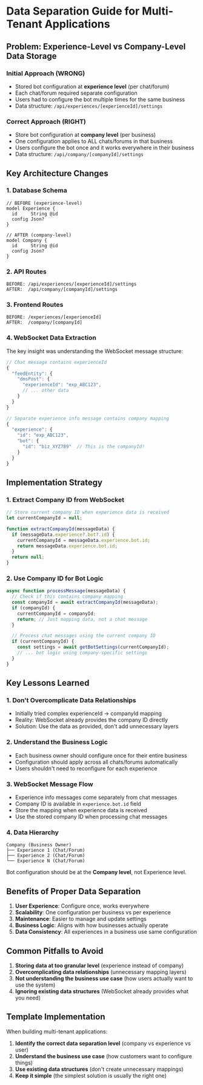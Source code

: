 # Data Separation Guide for Multi-Tenant Applications

## Problem: Experience-Level vs Company-Level Data Storage

### Initial Approach (WRONG)
- Stored bot configuration at **experience level** (per chat/forum)
- Each chat/forum required separate configuration
- Users had to configure the bot multiple times for the same business
- Data structure: `/api/experiences/[experienceId]/settings`

### Correct Approach (RIGHT)
- Store bot configuration at **company level** (per business)
- One configuration applies to ALL chats/forums in that business
- Users configure the bot once and it works everywhere in their business
- Data structure: `/api/company/[companyId]/settings`

## Key Architecture Changes

### 1. Database Schema
```prisma
// BEFORE (experience-level)
model Experience {
  id     String @id
  config Json?
}

// AFTER (company-level)
model Company {
  id     String @id
  config Json?
}
```

### 2. API Routes
```
BEFORE: /api/experiences/[experienceId]/settings
AFTER:  /api/company/[companyId]/settings
```

### 3. Frontend Routes
```
BEFORE: /experiences/[experienceId]
AFTER:  /company/[companyId]
```

### 4. WebSocket Data Extraction
The key insight was understanding the WebSocket message structure:

```javascript
// Chat message contains experienceId
{
  "feedEntity": {
    "dmsPost": {
      "experienceId": "exp_ABC123",
      // ... other data
    }
  }
}

// Separate experience info message contains company mapping
{
  "experience": {
    "id": "exp_ABC123",
    "bot": {
      "id": "biz_XYZ789"  // This is the companyId!
    }
  }
}
```

## Implementation Strategy

### 1. Extract Company ID from WebSocket
```javascript
// Store current company ID when experience data is received
let currentCompanyId = null;

function extractCompanyId(messageData) {
  if (messageData.experience?.bot?.id) {
    currentCompanyId = messageData.experience.bot.id;
    return messageData.experience.bot.id;
  }
  return null;
}
```

### 2. Use Company ID for Bot Logic
```javascript
async function processMessage(messageData) {
  // Check if this contains company mapping
  const companyId = await extractCompanyId(messageData);
  if (companyId) {
    currentCompanyId = companyId;
    return; // Just mapping data, not a chat message
  }

  // Process chat messages using the current company ID
  if (currentCompanyId) {
    const settings = await getBotSettings(currentCompanyId);
    // ... bot logic using company-specific settings
  }
}
```

## Key Lessons Learned

### 1. **Don't Overcomplicate Data Relationships**
- Initially tried complex experienceId → companyId mapping
- Reality: WebSocket already provides the company ID directly
- Solution: Use the data as provided, don't add unnecessary layers

### 2. **Understand the Business Logic**
- Each business owner should configure once for their entire business
- Configuration should apply across all chats/forums automatically
- Users shouldn't need to reconfigure for each experience

### 3. **WebSocket Message Flow**
- Experience info messages come separately from chat messages
- Company ID is available in `experience.bot.id` field
- Store the mapping when experience data is received
- Use the stored company ID when processing chat messages

### 4. **Data Hierarchy**
```
Company (Business Owner)
├── Experience 1 (Chat/Forum)
├── Experience 2 (Chat/Forum)
└── Experience N (Chat/Forum)
```

Bot configuration should be at the **Company level**, not Experience level.

## Benefits of Proper Data Separation

1. **User Experience**: Configure once, works everywhere
2. **Scalability**: One configuration per business vs per experience
3. **Maintenance**: Easier to manage and update settings
4. **Business Logic**: Aligns with how businesses actually operate
5. **Data Consistency**: All experiences in a business use same configuration

## Common Pitfalls to Avoid

1. **Storing data at too granular level** (experience instead of company)
2. **Overcomplicating data relationships** (unnecessary mapping layers)
3. **Not understanding the business use case** (how users actually want to use the system)
4. **Ignoring existing data structures** (WebSocket already provides what you need)

## Template Implementation

When building multi-tenant applications:

1. **Identify the correct data separation level** (company vs experience vs user)
2. **Understand the business use case** (how customers want to configure things)
3. **Use existing data structures** (don't create unnecessary mappings)
4. **Keep it simple** (the simplest solution is usually the right one) 